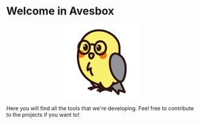 # Welcome in Avesbox

<img src="Serinus-bird.png" style="display:block;margin: 0 auto;">

Here you will find all the tools that we're developing. Feel free to contribute to the projects if you want to!
